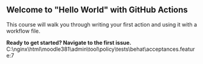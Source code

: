## Welcome to "Hello World" with GitHub Actions

This course will walk you through writing your first action and using it with a workflow file. 

**Ready to get started? Navigate to the first issue.**
C:\nginx\html\moodle381\admin\tool\policy\tests\behat\acceptances.feature:7
